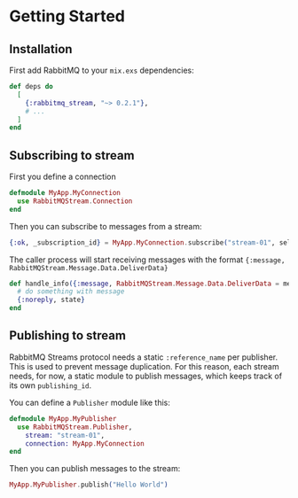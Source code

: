 # Getting Started

## Installation

First add RabbitMQ to your `mix.exs` dependencies:

```elixir
def deps do
  [
    {:rabbitmq_stream, "~> 0.2.1"},
    # ...
  ]
end
```

## Subscribing to stream

First you define a connection

```elixir
defmodule MyApp.MyConnection
  use RabbitMQStream.Connection
end
```

Then you can subscribe to messages from a stream:

```elixir
{:ok, _subscription_id} = MyApp.MyConnection.subscribe("stream-01", self(), :next, 999)
```

The caller process will start receiving messages with the format `{:message, RabbitMQStream.Message.Data.DeliverData}`

```elixir
def handle_info({:message, RabbitMQStream.Message.Data.DeliverData = message}, state) do
  # do something with message
  {:noreply, state}
end
```

## Publishing to stream

RabbitMQ Streams protocol needs a static `:reference_name` per publisher. This is used to prevent message duplication. For this reason, each stream needs, for now, a static module to publish messages, which keeps track of its own `publishing_id`.

You can define a `Publisher` module like this:

```elixir
defmodule MyApp.MyPublisher
  use RabbitMQStream.Publisher,
    stream: "stream-01",
    connection: MyApp.MyConnection
end
```

Then you can publish messages to the stream:

```elixir
MyApp.MyPublisher.publish("Hello World")
```

